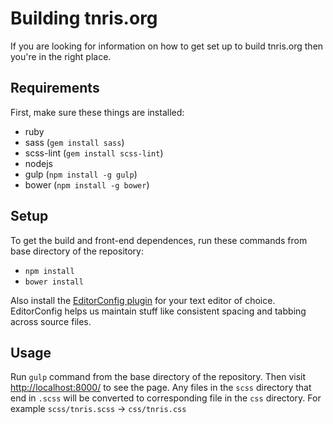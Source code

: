 # Building tnris.org

If you are looking for information on how to get set up to build tnris.org then
you're in the right place.

## Requirements

First, make sure these things are installed:

 - ruby
 - sass (`gem install sass`)
 - scss-lint (`gem install scss-lint`)
 - nodejs
 - gulp (`npm install -g gulp`)
 - bower (`npm install -g bower`)


## Setup

To get the build and front-end dependences, run these commands from base
directory of the repository:

 - `npm install`
 - `bower install`

Also install the [EditorConfig plugin](http://editorconfig.org/#download) for
your text editor of choice. EditorConfig helps us maintain stuff like consistent
spacing and tabbing across source files.

## Usage

Run `gulp` command from the base directory of the repository. Then visit
[http://localhost:8000/](http://localhost:8000/) to see the page. Any files in
the `scss` directory that end in `.scss` will be converted to corresponding file
in the `css` directory. For example `scss/tnris.scss` -> `css/tnris.css`
